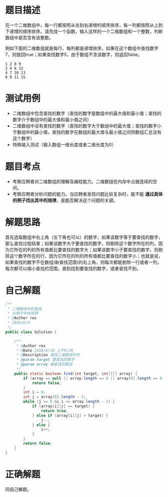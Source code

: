 # 题目描述
在一个二维数组中，每一行都按照从左到右递增的顺序排序，每一列都按照从上到下递增的顺序排序。请完成一个函数，输入这样的一个二维数组和一个整数，判断数组中是否含有该整数。

例如下面的二维数组就是每行、每列都是递增排序，如果在这个数组中查找数字7，则放回true；如果查找数字5，由于数组不含该数字，则返回false。
```
1 2 8 9
2 4 6 12
4 7 10 13
6 8 11 15
```
# 测试用例
* 二维数组中包含查找的数字（查找的数字是数组中的最大值和最小值；查找的数字介于数组中的最大值和最小值之间）
* 二维数组中没有查找的数字（查找的数字大于数组中的最大值；查找的数字小于数组中的最小值，查找的数字在数组的最大值与最小值之间但数组汇总没有这个数字）
* 特殊输入测试（输入数组一维长度或者二维长度为0）

# 题目考点
* 考察应聘者对二维数组的理解及编程能力。二维数组在内存中占据连续的空间。
* 考察应聘者分析问题的能力。当应聘者发现问题比较复杂时，能不能 **通过具体的例子找出其中的规律**，是能否解决这个问题的关键。


# 解题思路
首先选取数组中右上角（左下角也可以）的数字，如果该数字等于要查找的数字，那么查找过程结束；如果该数字大于要查找的数字，则剔除这个数字所在的列，因为它所在的列的所有值都比要查找的数字大；如果该数字小于要查找的数字，则剔除这个数字所在的行，因为它所在的列的所有值都比要查找的数字小；也就是说，如果查找的数字不在数组(新查找范围)的右上角，则每次都能剔除一行或者一列，每次都可以缩小查找的范围，直到找到要查找的数字，或者查找不到。

# 自己解题
```java
/**
 * 二维数组中的查找
 * 从例子中找规律
 * @Author rex
 * 2018/6/9
 */
public class Solution {

    /**
     * @Author rex
     * @Date 2018/6/10 上午9:28
     * @Description 查找二维数组中的
     * @param target 要查找的数字
     * @param array 被查找的数组
     */
    public static boolean find(int target, int[][] array) {
        if (array == null || array.length == 0 || array[0].length == 0) {
            return false;
        }
        int i = 0;
        int j = array[0].length - 1;
        while (j >= 0 && i <= array.length - 1) {
            if (array[i][j] == target) {
                return true;
            } else if (array[i][j] > target) {
                j--;
            } else {
                i++;
            }
        }
        return false;
    }
}
```
# 正确解题
同自己解题。
